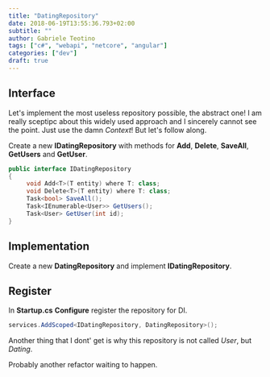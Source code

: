 ```yaml
---
title: "DatingRepository"
date: 2018-06-19T13:55:36.793+02:00
subtitle: ""
author: Gabriele Teotino
tags: ["c#", "webapi", "netcore", "angular"]
categories: ["dev"]
draft: true
---
```


<!--more-->

## Interface

Let's implement the most useless repository possible, the abstract one! I am really sceptipc about this widely used approach and I sincerely cannot see the point. Just use the damn *Context*! But let's follow along.

Create a new **IDatingRepository** with methods for **Add**, **Delete**, **SaveAll**, **GetUsers** and **GetUser**.

```cs
public interface IDatingRepository
{
     void Add<T>(T entity) where T: class;
     void Delete<T>(T entity) where T: class;
     Task<bool> SaveAll();
     Task<IEnumerable<User>> GetUsers();
     Task<User> GetUser(int id);
}
```

## Implementation

Create a new **DatingRepository** and implement **IDatingRepository**.

## Register

In **Startup.cs** **Configure** register the repository for DI.

```cs
services.AddScoped<IDatingRepository, DatingRepository>();
```

Another thing that I dont' get is why this repository is not called *User*, but *Dating*.

Probably another refactor waiting to happen.
